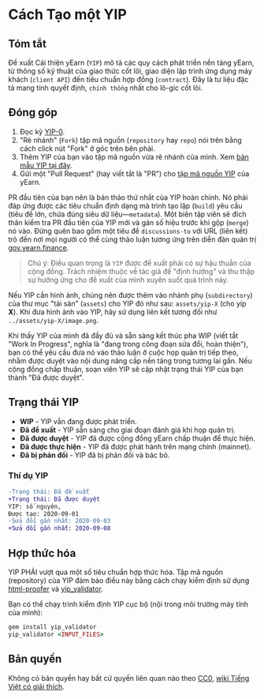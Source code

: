 # Cách Tạo một YIP

## Tóm tắt

Đề xuất Cải thiện yEarn \(`YIP`\) mô tả các quy cách phát triển nền tảng yEarn, từ thông số kỹ thuật của giao thức cốt lõi, giao diện lập trình ứng dụng máy khách (`client API`) đến tiêu chuẩn hợp đồng (`contract`). Đây là tư liệu đặc tả mang tính quyết định, `chính thống` nhất cho lô-gic cốt lõi.

## Đóng góp

1. Đọc kỹ [YIP-0](https://github.com/yearn/YIPS/blob/master/YIPS/yip-0.md).
2. "Rẽ nhánh" (`Fork`) tập mã nguồn (`repository` hay `repo`) nói trên bằng cách click nút "Fork" ở góc trên bên phải.
3. Thêm YIP của bạn vào tập mã nguồn vừa rẽ nhánh của mình. Xem [bản mẫu YIP tại đây](https://github.com/yearn/YIPS/blob/master/yip-X.md).
4. Gửi một "Pull Request" (hay viết tắt là "PR") cho [tập mã nguồn YIP](https://github.com/yearn/YIPS/) của yEarn.

PR đầu tiên của bạn nên là bản thảo thứ nhất của YIP hoàn chỉnh. Nó phải đáp ứng được các tiêu chuẩn định dạng mà trình tạo lập (`build`) yêu cầu \(tiêu đề lớn, chứa đúng siêu dữ liệu—`metadata`\). Một biên tập viên sẽ đích thân kiểm tra PR đầu tiên của YIP mới và gán số hiệu trước khi gộp (`merge`) nó vào. Đừng quên bao gồm một tiêu đề `discussions-to` với URL (liên kết) trỏ đến nơi mọi người có thể cùng thảo luận tương ứng trên diễn đàn quản trị [gov.yearn.finance](https://gov.yearn.finance/).

> Chú ý: Điều quan trọng là `YIP` được đề xuất phải có sự hậu thuẫn của cộng đồng. Trách nhiệm thuộc về tác giả để "định hướng" và thu thập sự hưởng ứng cho đề xuất của mình xuyên suốt quá trình này.

Nếu YIP cần hình ảnh, chúng nên được thêm vào nhánh phụ (`subdirectory`) của thư mục "tài sản" (`assets`) cho YIP đó như sau: `assets/yip-X` \(cho yip **X**\). Khi đưa hình ảnh vào YIP, hãy sử dụng liên kết tương đối như `../assets/yip-X/image.png`.

Khi thấy YIP của mình đã đầy đủ và sẵn sàng kết thúc pha WIP (viết tắt "Work In Progress", nghĩa là "đang trong công đoạn sửa đổi, hoàn thiện"), bạn có thể yêu cầu đưa nó vào thảo luận ở cuộc họp quản trị tiếp theo, nhằm được duyệt vào nội dung nâng cấp nền tảng trong tương lai gần. Nếu cộng đồng chấp thuận, soạn viên YIP sẽ cập nhật trạng thái YIP của bạn thành "Đã được duyệt".

## Trạng thái YIP

- **WIP** - YIP vẫn đang được phát triển.
- **Đã đề xuất** - YIP sẵn sàng cho giai đoạn đánh giá khi họp quản trị.
- **Đã được duyệt** - YIP đã được cộng đồng yEarn chấp thuận để thực hiện.
- **Đã được thực hiện** - YIP đã được phát hành trên mạng chính (mainnet).
- **Đã bị phản đối** - YIP đã bị phản đối và bác bỏ.

### Thí dụ YIP

```diff
-Trạng thái: Đã đề xuất
+Trạng thái: Đã được duyệt
YIP: số nguyên,
Được tạo: 2020-09-01
-Sửa đổi gần nhất: 2020-09-03
+Sửa đổi gần nhất: 2020-09-08
```

## Hợp thức hóa

YIP PHẢI vượt qua một số tiêu chuẩn hợp thức hóa. Tập mã nguồn (repository) của YIP đảm bảo điều này bằng cách chạy kiểm định sử dụng [html-proofer](https://rubygems.org/gems/html-proofer) và [yip_validator](https://rubygems.org/gems/yip_validator).

Bạn có thể chạy trình kiểm định YIP cục bộ (nội trong môi trường máy tính của mình):

```ruby
gem install yip_validator
yip_validator <INPUT_FILES>
```

## Bản quyền

Không có bản quyền hay bất cứ quyền liên quan nào theo [CC0](https://creativecommons.org/publicdomain/zero/1.0/), [wiki Tiếng Việt có giải thích](https://vi.wikipedia.org/wiki/Creative_Commons).
